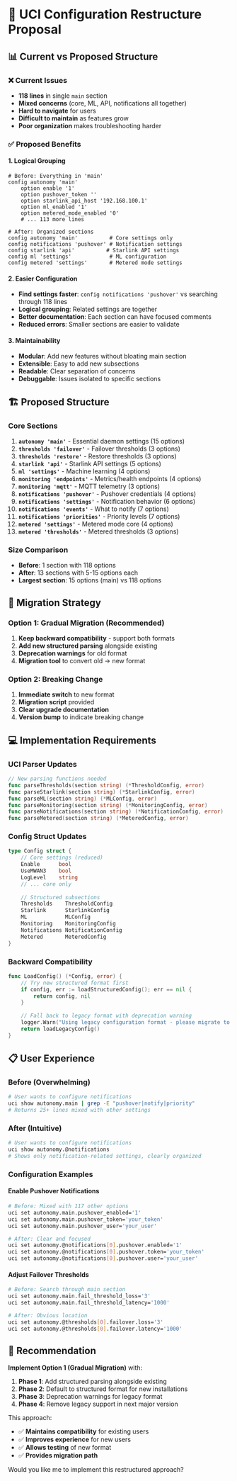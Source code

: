 # 🔧 UCI Configuration Restructure Proposal

## 📊 Current vs Proposed Structure

### ❌ **Current Issues**
- **118 lines** in single `main` section
- **Mixed concerns** (core, ML, API, notifications all together)
- **Hard to navigate** for users
- **Difficult to maintain** as features grow
- **Poor organization** makes troubleshooting harder

### ✅ **Proposed Benefits**

#### **1. Logical Grouping**
```uci
# Before: Everything in 'main'
config autonomy 'main'
    option enable '1'
    option pushover_token ''
    option starlink_api_host '192.168.100.1'
    option ml_enabled '1'
    option metered_mode_enabled '0'
    # ... 113 more lines

# After: Organized sections
config autonomy 'main'          # Core settings only
config notifications 'pushover' # Notification settings
config starlink 'api'          # Starlink API settings
config ml 'settings'            # ML configuration
config metered 'settings'       # Metered mode settings
```

#### **2. Easier Configuration**
- **Find settings faster**: `config notifications 'pushover'` vs searching through 118 lines
- **Logical grouping**: Related settings are together
- **Better documentation**: Each section can have focused comments
- **Reduced errors**: Smaller sections are easier to validate

#### **3. Maintainability**
- **Modular**: Add new features without bloating main section
- **Extensible**: Easy to add new subsections
- **Readable**: Clear separation of concerns
- **Debuggable**: Issues isolated to specific sections

## 🏗️ Proposed Structure

### **Core Sections**
1. **`autonomy 'main'`** - Essential daemon settings (15 options)
2. **`thresholds 'failover'`** - Failover thresholds (3 options)
3. **`thresholds 'restore'`** - Restore thresholds (3 options)
4. **`starlink 'api'`** - Starlink API settings (5 options)
5. **`ml 'settings'`** - Machine learning (4 options)
6. **`monitoring 'endpoints'`** - Metrics/health endpoints (4 options)
7. **`monitoring 'mqtt'`** - MQTT telemetry (3 options)
8. **`notifications 'pushover'`** - Pushover credentials (4 options)
9. **`notifications 'settings'`** - Notification behavior (6 options)
10. **`notifications 'events'`** - What to notify (7 options)
11. **`notifications 'priorities'`** - Priority levels (7 options)
12. **`metered 'settings'`** - Metered mode core (4 options)
13. **`metered 'thresholds'`** - Metered thresholds (3 options)

### **Size Comparison**
- **Before**: 1 section with 118 options
- **After**: 13 sections with 5-15 options each
- **Largest section**: 15 options (main) vs 118 options

## 🔄 Migration Strategy

### **Option 1: Gradual Migration (Recommended)**
1. **Keep backward compatibility** - support both formats
2. **Add new structured parsing** alongside existing
3. **Deprecation warnings** for old format
4. **Migration tool** to convert old → new format

### **Option 2: Breaking Change**
1. **Immediate switch** to new format
2. **Migration script** provided
3. **Clear upgrade documentation**
4. **Version bump** to indicate breaking change

## 💻 Implementation Requirements

### **UCI Parser Updates**
```go
// New parsing functions needed
func parseThresholds(section string) (*ThresholdConfig, error)
func parseStarlink(section string) (*StarlinkConfig, error)
func parseML(section string) (*MLConfig, error)
func parseMonitoring(section string) (*MonitoringConfig, error)
func parseNotifications(section string) (*NotificationConfig, error)
func parseMetered(section string) (*MeteredConfig, error)
```

### **Config Struct Updates**
```go
type Config struct {
    // Core settings (reduced)
    Enable      bool
    UseMWAN3    bool
    LogLevel    string
    // ... core only
    
    // Structured subsections
    Thresholds    ThresholdConfig
    Starlink      StarlinkConfig
    ML            MLConfig
    Monitoring    MonitoringConfig
    Notifications NotificationConfig
    Metered       MeteredConfig
}
```

### **Backward Compatibility**
```go
func LoadConfig() (*Config, error) {
    // Try new structured format first
    if config, err := loadStructuredConfig(); err == nil {
        return config, nil
    }
    
    // Fall back to legacy format with deprecation warning
    logger.Warn("Using legacy configuration format - please migrate to structured format")
    return loadLegacyConfig()
}
```

## 📋 User Experience

### **Before (Overwhelming)**
```bash
# User wants to configure notifications
uci show autonomy.main | grep -E "pushover|notify|priority"
# Returns 25+ lines mixed with other settings
```

### **After (Intuitive)**
```bash
# User wants to configure notifications
uci show autonomy.@notifications
# Shows only notification-related settings, clearly organized
```

### **Configuration Examples**

#### **Enable Pushover Notifications**
```bash
# Before: Mixed with 117 other options
uci set autonomy.main.pushover_enabled='1'
uci set autonomy.main.pushover_token='your_token'
uci set autonomy.main.pushover_user='your_user'

# After: Clear and focused
uci set autonomy.@notifications[0].pushover.enabled='1'
uci set autonomy.@notifications[0].pushover.token='your_token'
uci set autonomy.@notifications[0].pushover.user='your_user'
```

#### **Adjust Failover Thresholds**
```bash
# Before: Search through main section
uci set autonomy.main.fail_threshold_loss='3'
uci set autonomy.main.fail_threshold_latency='1000'

# After: Obvious location
uci set autonomy.@thresholds[0].failover.loss='3'
uci set autonomy.@thresholds[0].failover.latency='1000'
```

## 🎯 Recommendation

**Implement Option 1 (Gradual Migration)** with:

1. **Phase 1**: Add structured parsing alongside existing
2. **Phase 2**: Default to structured format for new installations
3. **Phase 3**: Deprecation warnings for legacy format
4. **Phase 4**: Remove legacy support in next major version

This approach:
- ✅ **Maintains compatibility** for existing users
- ✅ **Improves experience** for new users
- ✅ **Allows testing** of new format
- ✅ **Provides migration path**

Would you like me to implement this restructured approach?
